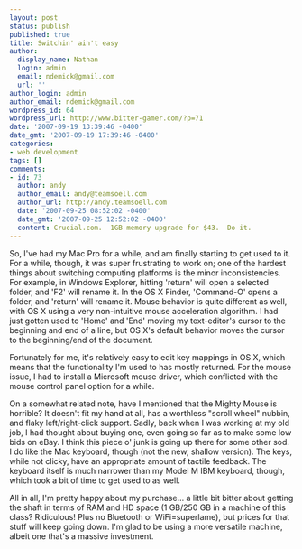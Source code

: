 ```yaml
---
layout: post
status: publish
published: true
title: Switchin' ain't easy
author:
  display_name: Nathan
  login: admin
  email: ndemick@gmail.com
  url: ''
author_login: admin
author_email: ndemick@gmail.com
wordpress_id: 64
wordpress_url: http://www.bitter-gamer.com/?p=71
date: '2007-09-19 13:39:46 -0400'
date_gmt: '2007-09-19 17:39:46 -0400'
categories:
- web development
tags: []
comments:
- id: 73
  author: andy
  author_email: andy@teamsoell.com
  author_url: http://andy.teamsoell.com
  date: '2007-09-25 08:52:02 -0400'
  date_gmt: '2007-09-25 12:52:02 -0400'
  content: Crucial.com.  1GB memory upgrade for $43.  Do it.
---
```

<p>So, I've had my Mac Pro for a while, and am finally starting to get used to it. For a while, though, it was super frustrating   to work on; one of the hardest things about switching computing platforms is the minor inconsistencies. For example, in Windows Explorer, hitting 'return' will open a selected folder, and 'F2' will rename it. In the OS X Finder, 'Command-O' opens a folder, and 'return' will rename it. Mouse behavior is quite different as well, with OS X using a very non-intuitive mouse acceleration algorithm. I had just gotten used to 'Home' and 'End' moving my text-editor's cursor to the beginning and end of a line, but OS X's default behavior moves the cursor to the beginning/end of the document. </p>
<p>Fortunately for me, it's relatively easy to edit key mappings in OS X, which means that the functionality I'm used to has mostly returned. For the mouse issue, I had to install a Microsoft mouse driver, which conflicted with the mouse control panel option for a while. </p>
<p>On a somewhat related note, have I mentioned that the Mighty Mouse is horrible? It doesn't fit my hand at all, has a worthless "scroll wheel" nubbin, and flaky left/right-click support. Sadly, back when I was working at my old job, I had thought about buying one, even going so far as to make some low bids on eBay. I think this piece o' junk is going up there for some other sod. I do like the Mac keyboard, though (not the new, shallow version). The keys, while not clicky, have an appropriate amount of tactile feedback. The keyboard itself is much narrower than my Model M IBM keyboard, though, which took a bit of time to get used to as well. </p>
<p>All in all, I'm pretty happy about my purchase... a little bit bitter about getting the shaft in terms of RAM and HD space (1 GB/250 GB in a machine of this class? Ridiculous! Plus no Bluetooth or WiFi=superlame), but prices for that stuff will keep going down. I'm glad to be using a more versatile machine, albeit one that's a massive investment.</p>
